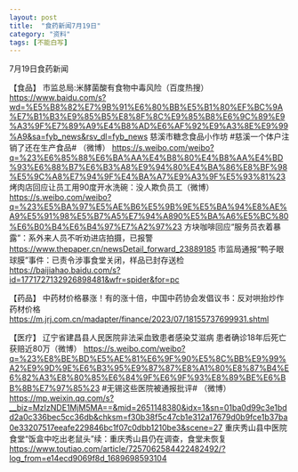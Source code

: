 ```yaml
---
layout: post
title:  "食药新闻7月19日"
category: "资料"
tags: [不能白写]
---
```

7月19日食药新闻

【食品】
市监总局:米酵菌酸有食物中毒风险（百度热搜）
https://www.baidu.com/s?wd=%E5%B8%82%E7%9B%91%E6%80%BB%E5%B1%80%EF%BC%9A%E7%B1%B3%E9%85%B5%E8%8F%8C%E9%85%B8%E6%9C%89%E9%A3%9F%E7%89%A9%E4%B8%AD%E6%AF%92%E9%A3%8E%E9%99%A9&sa=fyb_news&rsv_dl=fyb_news
慈溪市糖念食品小作坊 #慈溪一个体户注销了还在生产食品# （微博）
https://s.weibo.com/weibo?q=%23%E6%85%88%E6%BA%AA%E4%B8%80%E4%B8%AA%E4%BD%93%E6%88%B7%E6%B3%A8%E9%94%80%E4%BA%86%E8%BF%98%E5%9C%A8%E7%94%9F%E4%BA%A7%E9%A3%9F%E5%93%81%23
烤肉店回应让员工用90度开水洗碗：没人欺负员工（微博）
https://s.weibo.com/weibo?q=%23%E5%BA%97%E5%AE%B6%E5%9B%9E%E5%BA%94%E8%AE%A9%E5%91%98%E5%B7%A5%E7%94%A890%E5%BA%A6%E5%BC%80%E6%B0%B4%E6%B4%97%E7%A2%97%23
方块咖啡回应“服务员衣着暴露”：系外来人员不听劝进店拍摄，已报警
https://www.thepaper.cn/newsDetail_forward_23889185
市监局通报“鸭子眼球膜”事件：已责令涉事食堂关闭，样品已封存送检
https://baijiahao.baidu.com/s?id=1771727132926898481&wfr=spider&for=pc

【药品】
中药材价格暴涨！有的涨十倍，中国中药协会发倡议书：反对哄抬炒作药材价格
https://m.jrj.com.cn/madapter/finance/2023/07/18155737699931.shtml

【医疗】
辽宁省建昌县人民医院非法采血致患者感染艾滋病 患者确诊18年后死亡获赔近80万（微博）
https://s.weibo.com/weibo?q=%23%E8%BE%BD%E5%AE%81%E6%9F%90%E5%8C%BB%E9%99%A2%E9%9D%9E%E6%B3%95%E9%87%87%E8%A1%80%E8%87%B4%E6%82%A3%E8%80%85%E6%84%9F%E6%9F%93%E8%89%BE%E6%BB%8B%E7%97%85%23
#无锡这些医院被通报批评# （微博）
https://mp.weixin.qq.com/s?__biz=MzIzNDE1MjM5MA==&mid=2651148380&idx=1&sn=01ba0d99c3e1bdd2a0c336bec5cc36db&chksm=f30b38f5c47cb1e312a17679d0b9fce1b37ba0e33207517eeafe229846bc1f07c0dbb1210be3&scene=27
重庆秀山县中医院食堂“饭盒中吃出老鼠头”续：重庆秀山县仍在调查，食堂未恢复
https://www.toutiao.com/article/7257062584422482492/?log_from=e14ecd9069f8d_1689698593104